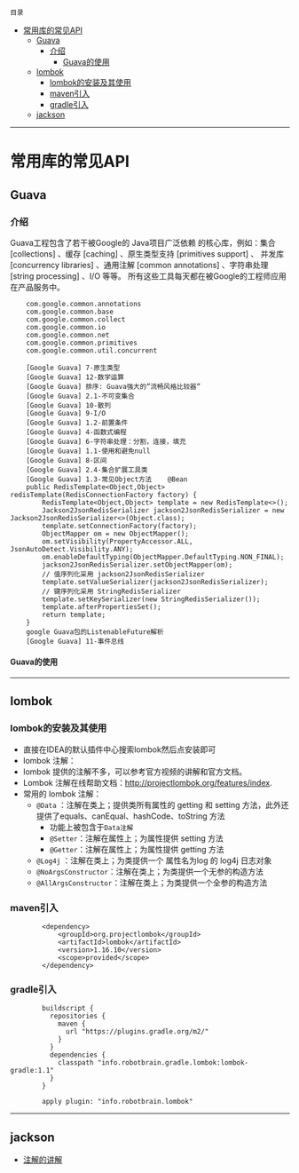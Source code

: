 `目录`
- [常用库的常见API](#常用库的常见api)
    - [Guava](#guava)
        - [介绍](#介绍)
            - [Guava的使用](#guava的使用)
    - [lombok](#lombok)
        - [lombok的安装及其使用](#lombok的安装及其使用)
        - [maven引入](#maven引入)
        - [gradle引入](#gradle引入)
    - [jackson](#jackson)

************************************
# 常用库的常见API

## Guava

### 介绍
Guava工程包含了若干被Google的 Java项目广泛依赖 的核心库，例如：集合 [collections] 、缓存 [caching] 、原生类型支持 [primitives support] 、
并发库 [concurrency libraries] 、通用注解 [common annotations] 、字符串处理 [string processing] 、I/O 等等。 所有这些工具每天都在被Google的工程师应用在产品服务中。

```
    com.google.common.annotations
    com.google.common.base
    com.google.common.collect
    com.google.common.io
    com.google.common.net
    com.google.common.primitives
    com.google.common.util.concurrent

```

```
    [Google Guava] 7-原生类型
    [Google Guava] 12-数学运算
    [Google Guava] 排序: Guava强大的”流畅风格比较器”
    [Google Guava] 2.1-不可变集合
    [Google Guava] 10-散列
    [Google Guava] 9-I/O
    [Google Guava] 1.2-前置条件
    [Google Guava] 4-函数式编程
    [Google Guava] 6-字符串处理：分割，连接，填充
    [Google Guava] 1.1-使用和避免null
    [Google Guava] 8-区间
    [Google Guava] 2.4-集合扩展工具类
    [Google Guava] 1.3-常见Object方法    @Bean
    public RedisTemplate<Object,Object> redisTemplate(RedisConnectionFactory factory) {
        RedisTemplate<Object,Object> template = new RedisTemplate<>();
        Jackson2JsonRedisSerializer jackson2JsonRedisSerializer = new Jackson2JsonRedisSerializer<>(Object.class);
        template.setConnectionFactory(factory);
        ObjectMapper om = new ObjectMapper();
        om.setVisibility(PropertyAccessor.ALL, JsonAutoDetect.Visibility.ANY);
        om.enableDefaultTyping(ObjectMapper.DefaultTyping.NON_FINAL);
        jackson2JsonRedisSerializer.setObjectMapper(om);
        // 值序列化采用 jackson2JsonRedisSerializer
        template.setValueSerializer(jackson2JsonRedisSerializer);
        // 键序列化采用 StringRedisSerializer
        template.setKeySerializer(new StringRedisSerializer());
        template.afterPropertiesSet();
        return template;
    }
    google Guava包的ListenableFuture解析
    [Google Guava] 11-事件总线
```

#### Guava的使用


***************************************************

## lombok
### lombok的安装及其使用
- 直接在IDEA的默认插件中心搜索lombok然后点安装即可
- lombok 注解：
- lombok 提供的注解不多，可以参考官方视频的讲解和官方文档。
- Lombok 注解在线帮助文档：http://projectlombok.org/features/index.
- 常用的 lombok 注解：
    - `@Data` ：注解在类上；提供类所有属性的 getting 和 setting 方法，此外还提供了equals、canEqual、hashCode、toString 方法
        - 功能上被包含于`Data注解`
        - `@Setter`：注解在属性上；为属性提供 setting 方法
        - `@Getter`：注解在属性上；为属性提供 getting 方法
    - `@Log4j` ：注解在类上；为类提供一个 属性名为log 的 log4j 日志对象
    - `@NoArgsConstructor`：注解在类上；为类提供一个无参的构造方法
    - `@AllArgsConstructor`：注解在类上；为类提供一个全参的构造方法

### maven引入
```
        <dependency>
            <groupId>org.projectlombok</groupId>
            <artifactId>lombok</artifactId>
            <version>1.16.10</version>
            <scope>provided</scope>
        </dependency>
```
### gradle引入
```
        buildscript {
          repositories {
            maven {
              url "https://plugins.gradle.org/m2/"
            }
          }
          dependencies {
            classpath "info.robotbrain.gradle.lombok:lombok-gradle:1.1"
          }
        }

        apply plugin: "info.robotbrain.lombok"
```


********************
## jackson
- [注解的讲解](http://blog.csdn.net/sdyy321/article/details/40298081)